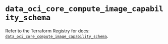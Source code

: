 # `data_oci_core_compute_image_capability_schema`

Refer to the Terraform Registry for docs: [`data_oci_core_compute_image_capability_schema`](https://registry.terraform.io/providers/oracle/oci/7.19.0/docs/data-sources/core_compute_image_capability_schema).
